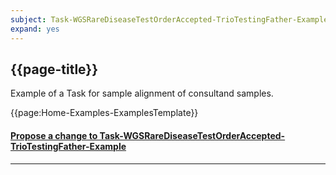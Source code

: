 ```yaml
---
subject: Task-WGSRareDiseaseTestOrderAccepted-TrioTestingFather-Example
expand: yes
---
```



## {{page-title}}

Example of a Task for sample alignment of consultand samples.

{{page:Home-Examples-ExamplesTemplate}}


<div id="Feedback" class="tabcontent">
<h4><a href='https://simplifier.net/NHS-Digital-FHIR-Genomics-Implementation-Guide/Task-WGSRareDiseaseTestOrderAccepted-TrioTestingFather-Example/~issues?level=Filee' target="_blank">Propose a change to Task-WGSRareDiseaseTestOrderAccepted-TrioTestingFather-Example</a></h4>
</div>

---
